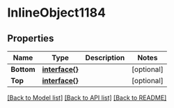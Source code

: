 # InlineObject1184

## Properties

Name | Type | Description | Notes
------------ | ------------- | ------------- | -------------
**Bottom** | [**interface{}**](.md) |  | [optional] 
**Top** | [**interface{}**](.md) |  | [optional] 

[[Back to Model list]](../README.md#documentation-for-models) [[Back to API list]](../README.md#documentation-for-api-endpoints) [[Back to README]](../README.md)


